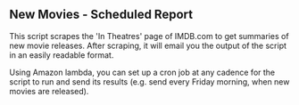 ## New Movies - Scheduled Report

This script scrapes the 'In Theatres' page of IMDB.com to get summaries of new movie releases. After scraping, it will email you the output of the script in an easily readable format.

Using Amazon lambda, you can set up a cron job at any cadence for the script to run and send its results (e.g. send every Friday morning, when new movies are released).